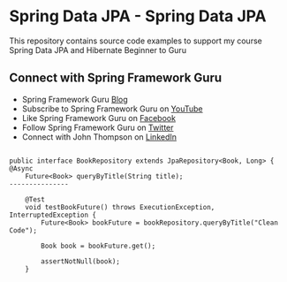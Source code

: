 # Spring Data JPA - Spring Data JPA

This repository contains source code examples to support my course Spring Data JPA and Hibernate Beginner to Guru

## Connect with Spring Framework Guru
* Spring Framework Guru [Blog](https://springframework.guru/)
* Subscribe to Spring Framework Guru on [YouTube](https://www.youtube.com/channel/UCrXb8NaMPQCQkT8yMP_hSkw)
* Like Spring Framework Guru on [Facebook](https://www.facebook.com/springframeworkguru/)
* Follow Spring Framework Guru on [Twitter](https://twitter.com/spring_guru)
* Connect with John Thompson on [LinkedIn](http://www.linkedin.com/in/springguru)


```

public interface BookRepository extends JpaRepository<Book, Long> {
@Async
    Future<Book> queryByTitle(String title);
---------------

    @Test
    void testBookFuture() throws ExecutionException, InterruptedException {
        Future<Book> bookFuture = bookRepository.queryByTitle("Clean Code");

        Book book = bookFuture.get();

        assertNotNull(book);
    }

```